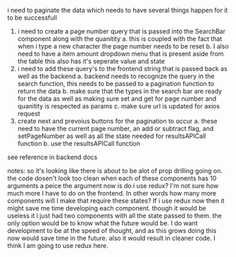 i need to paginate the data which needs to have several things happen for it to be successfull

1. i need to create a page number query that is passed into the SearchBar component along with the quanitity
  a. this is coupled with the fact that when i type a new character the page number needs to be reset
  b. I also need to have a item amount dropdown menu that is present aside from the table this also has it's seperate value and state
2. i need to add these query's to the frontend string that is passed back as well as the backend
  a. backend needs to recognize the query in the search function, this needs to be passed to a pagination function to return the data 
  b. make sure that the types in the search bar are ready for the data as well as making sure set and get for page number and quanitity is respected as params
  c. make sure url is updated for axios request
3. create next and prevoius buttons for the pagination to occur
  a. these need to have the current page number, an add or subtract flag, and setPageNumber as well as all the state needed for resultsAPICall function
  b. use the resultsAPICall function

see reference in backend docs

notes: so it's looking like there is about to be alot of prop drilling going on. the code dosen't look too clean when each of these components has 10 arguments a peice
the argument now is do i use redux? I'm not sure how much more I have to do on the frontend. In other words how many more components will I make that require
these states? If i use redux now then it might save me time developing each component. though it would be useless it i just had two components with all the state
passed to them. the only option would be to know what the future would be. I do want development to be at the speed of thought, and as this grows doing this now
would save time in the future. also it would result in cleaner code. I think I am going to use redux here.


